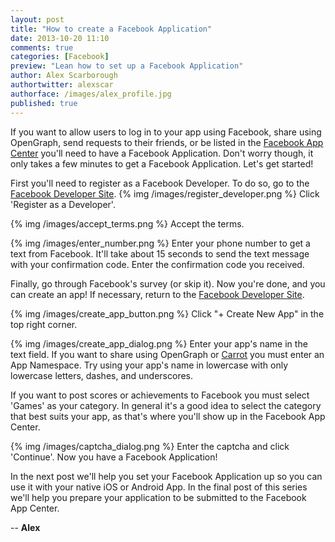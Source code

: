 ```yaml
---
layout: post
title: "How to create a Facebook Application"
date: 2013-10-20 11:10
comments: true
categories: [Facebook]
preview: "Lean how to set up a Facebook Application"
author: Alex Scarborough
authortwitter: alexscar
authorface: /images/alex_profile.jpg
published: true
---
```


If you want to allow users to log in to your app using Facebook, share using OpenGraph, send requests to their friends, or be listed in the [Facebook App Center](http://www.facebook.com/appcenter) you'll need to have a Facebook Application. Don't worry though, it only takes a few minutes to get a Facebook Application. Let's get started!

First you'll need to register as a Facebook Developer. To do so, go to the [Facebook Developer Site](https://developers.facebook.com/apps).
{% img /images/register_developer.png %}
Click 'Register as a Developer'.

{% img /images/accept_terms.png %}
Accept the terms.

{% img /images/enter_number.png %}
Enter your phone number to get a text from Facebook. It'll take about 15 seconds to send the text message with your confirmation code. Enter the confirmation code you received.

Finally, go through Facebook's survey (or skip it). Now you're done, and you can create an app! If necessary, return to the [Facebook Developer Site](https://developers.facebook.com/apps).

{% img /images/create_app_button.png %}
Click "+ Create New App" in the top right corner.

{% img /images/create_app_dialog.png %}
Enter your app's name in the text field. If you want to share using OpenGraph or [Carrot](https://gocarrot.com) you must enter an App Namespace. Try using your app's name in lowercase with only lowercase letters, dashes, and underscores. 

If you want to post scores or achievements to Facebook you must select 'Games' as your category. In general it's a good idea to select the category that best suits your app, as that's where you'll show up in the Facebook App Center.

{% img /images/captcha_dialog.png %}
Enter the captcha and click 'Continue'. Now you have a Facebook Application!

In the next post we'll help you set your Facebook Application up so you can use it with your native iOS or Android App.
In the final post of this series we'll help you prepare your application to be submitted to the Facebook App Center.

-- __Alex__